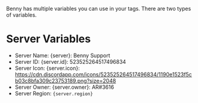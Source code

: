 Benny has multiple variables you can use in your tags. There are two types of variables.
# Server Variables
* Server Name: {server}: Benny Support
* Server ID: {server.id}: 523525264517496834
* Server Icon: {server.icon}: <https://cdn.discordapp.com/icons/523525264517496834/1190e1523f5cb03c8bfa309c23753189.png?size=2048>
* Server Owner: {server.owner}: AR#3616
* Server Region: `{server.region}`
